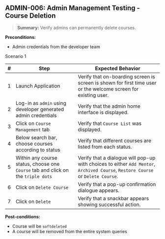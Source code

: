 ## **ADMIN-006:** Admin Management Testing - Course Deletion  

> **Summary:** Verify admins can permanently delete courses.  <br>

**Preconditions:** 
- Admin credentials from the developer team


Scenario 1 

 | \# | Step | Expected Behavior | 
 |----|------|-------------------| 
 |  1 | Launch Application    | Verify that on-boarding screen  is screen is shown for first time user or the welcome screen for existing user.   | 
 |  2 | Log-in as `admin` using developer generated admin credentials       | Verify that the admin home interface is displayed.   | 
 |  3 | Click on `Course Management` tab     | Verify that `Course List` was displayed.   |
 |  4 | Below search bar, choose courses according to status     | Verify that different courses are listed from each status.   |
 |  5 | Within any course status, choose one `Course` tab and click on the `triple dots`    | Verify that a dialogue will pop-up with choices to either `Add Mentor`, `Archived Course`, `Restore Course` or `Delete Course`.   |
 |  6 | Click on `Delete Course`     | Verify that a pop-up confirmation dialogue appears.   |
 |  7 | Click on `Delete`     | Verify that a snackbar appears showing successful action.  |
 
**Post-conditions:**  

 - Course will be `softdeleted`
 - A course will be removed from the entire system queries
